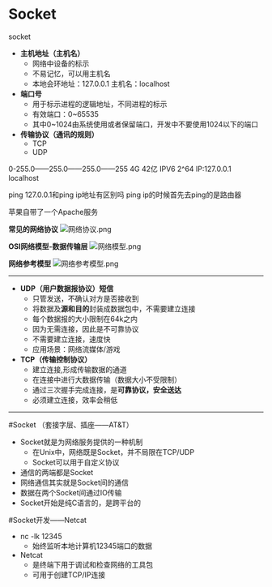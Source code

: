 # Socket
socket
- **主机地址（主机名）**
  - 网络中设备的标示
  - 不易记忆，可以用主机名
  - 本地会环地址：127.0.0.1      主机名：localhost
- **端口号**
  - 用于标示进程的逻辑地址，不同进程的标示
  - 有效端口：0~65535
  - 其中0~1024由系统使用或者保留端口，开发中不要使用1024以下的端口
- **传输协议（通讯的规则）**
  - TCP
  - UDP

0-255.0——255.0——255.0——255
4G 42亿
IPV6 2^64
IP:127.0.0.1  localhost



ping  127.0.0.1和ping ip地址有区别吗
ping ip的时候首先去ping的是路由器

苹果自带了一个Apache服务

**常见的网络协议**
![网络协议.png](http://upload-images.jianshu.io/upload_images/1718623-55ebcac2ae13856a.png?imageMogr2/auto-orient/strip%7CimageView2/2/w/1240)

**OSI网络模型-数据传输层**
![网络模型.png](http://upload-images.jianshu.io/upload_images/1718623-772af8eb699eae72.png?imageMogr2/auto-orient/strip%7CimageView2/2/w/1240)

**网络参考模型**
![网络参考模型.png](http://upload-images.jianshu.io/upload_images/1718623-2df38757d06f6f71.png?imageMogr2/auto-orient/strip%7CimageView2/2/w/1240)

----
- **UDP（用户数据报协议）短信**
  - 只管发送，不确认对方是否接收到
  - 将数据及**源和目的**封装成数据包中，不需要建立连接
   - 每个数据报的大小限制在64k之内
   - 因为无需连接，因此是不可靠协议
   - 不需要建立连接，速度快
   - 应用场景：网络流媒体/游戏
- **TCP（传输控制协议）**
   - 建立连接,形成传输数据的通道
   - 在连接中进行大数据传输（数据大小不受限制）
   - 通过三次握手完成连接，是**可靠协议，安全送达**
   - 必须建立连接，效率会稍低
----
#Socket （套接字层、插座——AT&T）
- Socket就是为网络服务提供的一种机制
   - 在Unix中，网络既是Socket，并不局限在TCP/UDP
   - Socket可以用于自定义协议
- 通信的两端都是Socket
- 网络通信其实就是Socket间的通信
- 数据在两个Socket间通过IO传输
- Socket开始是纯C语言的，是跨平台的

#Socket开发——Netcat
- nc -lk 12345
   - 始终监听本地计算机12345端口的数据
- Netcat
   - 是终端下用于调试和检查网络的工具包
   - 可用于创建TCP/IP连接
